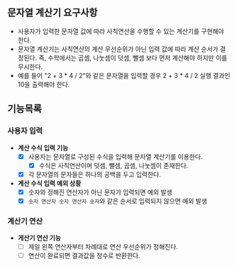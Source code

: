 ## 문자열 계산기 요구사항
- 사용자가 입력한 문자열 값에 따라 사칙연산을 수행할 수 있는 계산기를 구현해야 한다.
- 문자열 계산기는 사칙연산의 계산 우선순위가 아닌 입력 값에 따라 계산 순서가 결정된다. 
  즉, 수학에서는 곱셈, 나눗셈이 덧셈, 뺄셈 보다 먼저 계산해야 하지만 이를 무시한다.
- 예를 들어 "2 + 3 * 4 / 2"와 같은 문자열을 입력할 경우 2 + 3 * 4 / 2 실행 결과인 10을 출력해야 한다.

## 기능목록
### 사용자 입력
- **계산 수식 입력 기능**
  - [x] 사용자는 문자열로 구성된 수식을 입력해 문자열 계산기를 이용한다.
    - [x] 수식은 사칙연산이며 덧셈, 뺄셈, 곱셈, 나눗셈이 존재한다.
  - [x] 각 문자열의 문자들은 하나의 공백을 두고 입력한다.

- **계산 수식 입력 예외 상황**
  - [x] 숫자와 정해진 연산자가 아닌 문자가 입력되면 예외 발생
  - [x] `숫자 연산자 숫자 연산자 숫자`와 같은 순서로 입력되지 않으면 예외 발생

### 계산기 연산
- **게산기 연산 기능**
  - [ ] 제일 왼쪽 연산자부터 차례대로 연산 우선순위가 정해진다.
  - [ ] 연산이 완료되면 결과값을 정수로 반환한다.